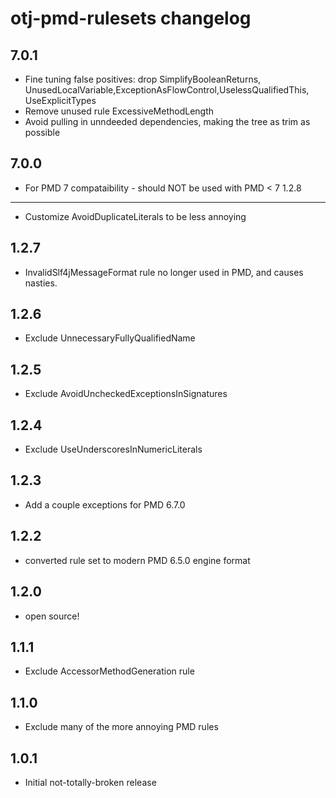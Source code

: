 otj-pmd-rulesets changelog
==========================

7.0.1
-----
* Fine tuning false positives: drop SimplifyBooleanReturns, UnusedLocalVariable,ExceptionAsFlowControl,UselessQualifiedThis, UseExplicitTypes
* Remove unused rule ExcessiveMethodLength
* Avoid pulling in unndeeded dependencies, making the tree as trim as possible

7.0.0
-----
* For PMD 7 compataibility - should NOT be used with PMD < 7
1.2.8
-----
* Customize AvoidDuplicateLiterals to be less annoying

1.2.7
-----
* InvalidSlf4jMessageFormat rule no longer used in PMD, and causes nasties.

1.2.6
-----
* Exclude UnnecessaryFullyQualifiedName

1.2.5
-----
* Exclude AvoidUncheckedExceptionsInSignatures

1.2.4
-----
* Exclude UseUnderscoresInNumericLiterals

1.2.3
-----
* Add a couple exceptions for PMD 6.7.0

1.2.2
-----
* converted rule set to modern PMD 6.5.0 engine format

1.2.0
-----
* open source!

1.1.1
-----
* Exclude AccessorMethodGeneration rule

1.1.0
-----
* Exclude many of the more annoying PMD rules

1.0.1
-----
* Initial not-totally-broken release
